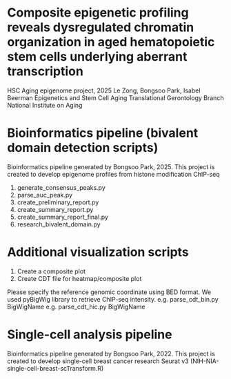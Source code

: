 # Composite epigenetic profiling reveals dysregulated chromatin organization in aged hematopoietic stem cells underlying aberrant transcription

HSC Aging epigenome project, 2025
Le Zong, Bongsoo Park, Isabel Beerman
Epigenetics and Stem Cell Aging
Translational Gerontology Branch
National Institute on Aging


# Bioinformatics pipeline (bivalent domain detection scripts)
Bioinformatics pipeline generated by Bongsoo Park, 2025.
This project is created to develop epigenome profiles from histone modification ChIP-seq

1. generate_consensus_peaks.py
2. parse_auc_peak.py 
3. create_preliminary_report.py  
4. create_summary_report.py  
5. create_summary_report_final.py
6. research_bivalent_domain.py

# Additional visualization scripts
1. Create a composite plot
2. Create CDT file for heatmap/composite plot

Please specify the reference genomic coordinate using BED format.
We used pyBigWig library to retrieve ChIP-seq intensity.
e.g. parse_cdt_bin.py BigWigName
e.g. parse_cdt_hic.py BigWigName

# Single-cell analysis pipeline
Bioinformatics pipeline generated by Bongsoo Park, 2022.
This project is created to develop single-cell breast cancer research
Seurat v3 (NIH-NIA-single-cell-breast-scTransform.R)


